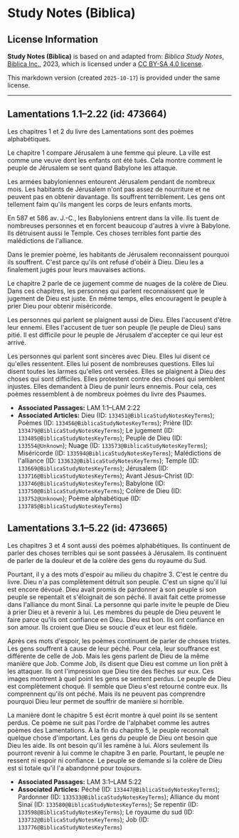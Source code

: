# Study Notes (Biblica)

## License Information

**Study Notes (Biblica)** is based on and adapted from: _Biblica Study Notes_, [Biblica Inc.](https://www.biblica.com/), 2023, which is licensed under a [CC BY-SA 4.0 license](https://creativecommons.org/licenses/by-sa/4.0/legalcode.en).

This markdown version (created `2025-10-17`) is provided under the same license.



--------------------------------

## Lamentations 1.1–2.22 (id: 473664)

Les chapitres 1 et 2 du livre des Lamentations sont des poèmes alphabétiques.

Le chapitre 1 compare Jérusalem à une femme qui pleure. La ville est comme une veuve dont les enfants ont été tués. Cela montre comment le peuple de Jérusalem se sent quand Babylone les attaque.

Les armées babyloniennes entourent Jérusalem pendant de nombreux mois. Les habitants de Jérusalem n'ont pas assez de nourriture et ne peuvent pas en obtenir davantage. Ils souffrent terriblement. Les gens ont tellement faim qu'ils mangent les corps de leurs enfants morts.

En 587 et 586 av. J.\-C., les Babyloniens entrent dans la ville. Ils tuent de nombreuses personnes et en forcent beaucoup d'autres à vivre à Babylone. Ils détruisent aussi le Temple. Ces choses terribles font partie des malédictions de l'alliance.

Dans le premier poème, les habitants de Jérusalem reconnaissent pourquoi ils souffrent. C'est parce qu'ils ont refusé d'obéir à Dieu. Dieu les a finalement jugés pour leurs mauvaises actions.

Le chapitre 2 parle de ce jugement comme de nuages de la colère de Dieu. Dans ces chapitres, les personnes qui parlent reconnaissent que le jugement de Dieu est juste. En même temps, elles encouragent le peuple à prier Dieu pour obtenir miséricorde.

Les personnes qui parlent se plaignent aussi de Dieu. Elles l'accusent d'être leur ennemi. Elles l'accusent de tuer son peuple (le peuple de Dieu) sans pitié. Il est difficile pour le peuple de Jérusalem d'accepter ce qui leur est arrivé.

Les personnes qui parlent sont sincères avec Dieu. Elles lui disent ce qu'elles ressentent. Elles lui posent de nombreuses questions. Elles lui disent toutes les larmes qu'elles ont versées. Elles se plaignent à Dieu des choses qui sont difficiles. Elles protestent contre des choses qui semblent injustes. Elles demandent à Dieu de punir leurs ennemis. Pour cela, ces poèmes ressemblent à de nombreux poèmes du livre des Psaumes.

* **Associated Passages:** LAM 1:1–LAM 2:22
* **Associated Articles:** Dieu (ID: `133451@BiblicaStudyNotesKeyTerms`); Poèmes (ID: `133456@BiblicaStudyNotesKeyTerms`); Prière (ID: `133479@BiblicaStudyNotesKeyTerms`); Le jugement (ID: `133485@BiblicaStudyNotesKeyTerms`); Peuple de Dieu (ID: `133554@Unknown`); Nuage (ID: `133573@BiblicaStudyNotesKeyTerms`); Miséricorde (ID: `133594@BiblicaStudyNotesKeyTerms`); Malédictions de l'alliance (ID: `133632@BiblicaStudyNotesKeyTerms`); Temple (ID: `133669@BiblicaStudyNotesKeyTerms`); Jérusalem (ID: `133716@BiblicaStudyNotesKeyTerms`); Avant Jésus-Christ (ID: `133746@BiblicaStudyNotesKeyTerms`); Babylone (ID: `133750@BiblicaStudyNotesKeyTerms`); Colère de Dieu (ID: `133752@Unknown`); Poème alphabétique (ID: `133785@BiblicaStudyNotesKeyTerms`)

## Lamentations 3.1–5.22 (id: 473665)

Les chapitres 3 et 4 sont aussi des poèmes alphabétiques. Ils continuent de parler des choses terribles qui se sont passées à Jérusalem. Ils continuent de parler de la douleur et de la colère des gens du royaume du Sud.

Pourtant, il y a des mots d'espoir au milieu du chapitre 3\. C'est le centre du livre. Dieu n'a pas complètement détruit son peuple. C'est un signe qu'il lui est encore dévoué. Dieu avait promis de pardonner à son peuple si son peuple se repentait et s'éloignait de son péché. Il avait fait cette promesse dans l'alliance du mont Sinaï. La personne qui parle invite le peuple de Dieu à prier Dieu et à revenir à lui. Les membres du peuple de Dieu peuvent le faire parce qu'ils ont confiance en Dieu. Dieu est bon. Ils ont confiance en son amour. Ils croient que Dieu se soucie d'eux et leur est fidèle.

Après ces mots d'espoir, les poèmes continuent de parler de choses tristes. Les gens souffrent à cause de leur péché. Pour cela, leur souffrance est différente de celle de Job. Mais les gens parlent de Dieu de la même manière que Job. Comme Job, ils disent que Dieu est comme un lion prêt à les attaquer. Ils ont l'impression que Dieu tire des flèches sur eux. Ces images montrent à quel point les gens se sentent perdus. Le peuple de Dieu est complètement choqué. Il semble que Dieu s'est retourné contre eux. Ils comprennent qu'ils ont péché. Mais ils ne peuvent pas comprendre pourquoi Dieu leur permet de souffrir de manière si horrible.

La manière dont le chapitre 5 est écrit montre à quel point ils se sentent perdus. Ce poème ne suit pas l'ordre de l'alphabet comme les autres poèmes des Lamentations. À la fin du chapitre 5, le peuple reconnaît quelque chose d'important. Les gens du peuple de Dieu ont besoin que Dieu les aide. Ils ont besoin qu'il les ramène à lui. Alors seulement ils pourront revenir à lui comme le chapitre 3 en parle. Pourtant, le peuple ne ressent ni espoir ni confiance. Le peuple se demande si la colère de Dieu est si totale qu'il l'a abandonné pour toujours.

* **Associated Passages:** LAM 3:1–LAM 5:22
* **Associated Articles:** Péché (ID: `133447@BiblicaStudyNotesKeyTerms`); Pardonner (ID: `133533@BiblicaStudyNotesKeyTerms`); Alliance du mont Sinaï (ID: `133580@BiblicaStudyNotesKeyTerms`); Se repentir (ID: `133598@BiblicaStudyNotesKeyTerms`); Le royaume du sud (ID: `133732@BiblicaStudyNotesKeyTerms`); Job (ID: `133776@BiblicaStudyNotesKeyTerms`)

